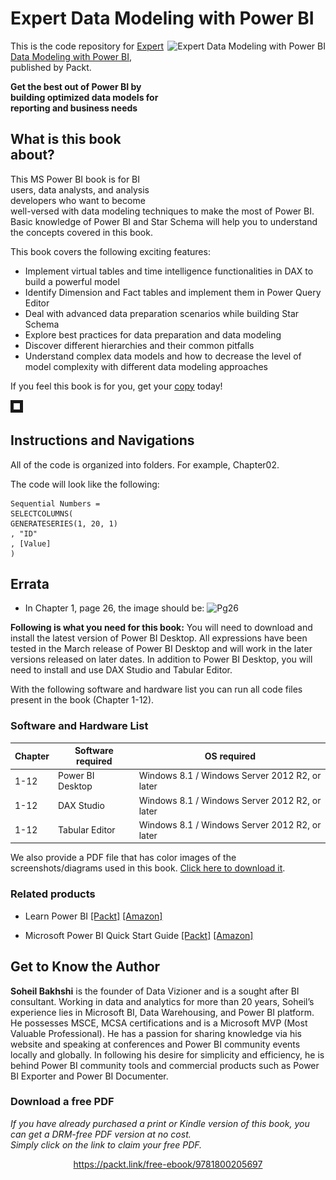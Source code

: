 # Expert Data Modeling with Power BI

<a href="https://www.packtpub.com/product/expert-data-modeling-with-power-bi/9781800205697?utm_source=github&utm_medium=repository&utm_campaign=9781800205697"><img src="https://static.packt-cdn.com/products/9781800205697/cover/smaller" alt="Expert Data Modeling with Power BI" height="256px" align="right"></a>

This is the code repository for [Expert Data Modeling with Power BI](https://www.packtpub.com/product/expert-data-modeling-with-power-bi/9781800205697?utm_source=github&utm_medium=repository&utm_campaign=9781800205697), published by Packt.

**Get the best out of Power BI by building optimized data models for reporting and business needs**

## What is this book about?
This MS Power BI book is for BI users, data analysts, and analysis developers who want to become well-versed with data modeling techniques to make the most of Power BI. Basic knowledge of Power BI and Star Schema will help you to understand the concepts covered in this book.

This book covers the following exciting features: 
* Implement virtual tables and time intelligence functionalities in DAX to build a powerful model
* Identify Dimension and Fact tables and implement them in Power Query Editor
* Deal with advanced data preparation scenarios while building Star Schema
* Explore best practices for data preparation and data modeling
* Discover different hierarchies and their common pitfalls
* Understand complex data models and how to decrease the level of model complexity with different data modeling approaches

If you feel this book is for you, get your [copy](https://www.amazon.com/dp/1800205694) today!

<a href="https://www.packtpub.com/?utm_source=github&utm_medium=banner&utm_campaign=GitHubBanner"><img src="https://raw.githubusercontent.com/PacktPublishing/GitHub/master/GitHub.png" alt="https://www.packtpub.com/" border="5" /></a>

## Instructions and Navigations
All of the code is organized into folders. For example, Chapter02.

The code will look like the following:
```
Sequential Numbers =
SELECTCOLUMNS(
GENERATESERIES(1, 20, 1)
, "ID"
, [Value]
)
```

## Errata
* In Chapter 1, page 26, the image should be: 
![Pg26](https://user-images.githubusercontent.com/18325091/133448100-8da83dee-3da6-4acd-a45a-c58000919273.png)



**Following is what you need for this book:**
You will need to download and install the latest version of Power BI Desktop. All
expressions have been tested in the March release of Power BI Desktop and will work in
the later versions released on later dates. In addition to Power BI Desktop, you will need
to install and use DAX Studio and Tabular Editor.	

With the following software and hardware list you can run all code files present in the book (Chapter 1-12).

### Software and Hardware List



| Chapter  | Software required                   | OS required                        |
| -------- | ------------------------------------| -----------------------------------|
| 1-12	   | Power BI Desktop                    | Windows 8.1 / Windows Server 2012 R2, or later |
| 1-12     | DAX Studio                          | Windows 8.1 / Windows Server 2012 R2, or later |
| 1-12     | Tabular Editor                      | Windows 8.1 / Windows Server 2012 R2, or later |



We also provide a PDF file that has color images of the screenshots/diagrams used in this book. [Click here to download it](https://static.packt-cdn.com/downloads/9781800205697_ColorImages.pdf). 


### Related products <Other books you may enjoy>
* Learn Power BI [[Packt]](https://www.packtpub.com/free-ebook/learn-power-bi/9781838644482) [[Amazon]](https://www.amazon.com/dp/1838644482)

* Microsoft Power BI Quick Start Guide [[Packt]](https://www.packtpub.com/product/microsoft-power-bi-quick-start-guide/9781789138221) [[Amazon]](https://www.amazon.com/dp/1789138221)

## Get to Know the Author

**Soheil Bakhshi** 
is the founder of Data Vizioner and is a sought after BI consultant. Working in data and analytics for more than 20 years, Soheil’s experience lies in Microsoft BI, 
Data Warehousing, and Power BI platform. He possesses MSCE, MCSA certifications and is a Microsoft MVP (Most Valuable Professional).
He has a passion for sharing knowledge via his website and speaking at conferences and Power BI community events locally and globally. 
In following his desire for simplicity and efficiency, he is behind Power BI community tools and commercial products such as Power BI Exporter and Power BI Documenter.	

### Download a free PDF

 <i>If you have already purchased a print or Kindle version of this book, you can get a DRM-free PDF version at no cost.<br>Simply click on the link to claim your free PDF.</i>
<p align="center"> <a href="https://packt.link/free-ebook/9781800205697">https://packt.link/free-ebook/9781800205697 </a> </p>